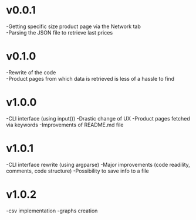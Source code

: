 # v0.0.1

-Getting specific size product page via the Network tab  
-Parsing the JSON file to retrieve last prices  

# v0.1.0

-Rewrite of the code  
-Product pages from which data is retrieved is less of a hassle to find  

# v1.0.0

-CLI interface (using input())
-Drastic change of UX
-Product pages fetched via keywords
-Improvements of README.md file

# v1.0.1

-CLI interface rewrite (using argparse)
-Major improvements (code readility, comments, code structure)
-Possibility to save info to a file

# v1.0.2

-csv implementation
-graphs creation